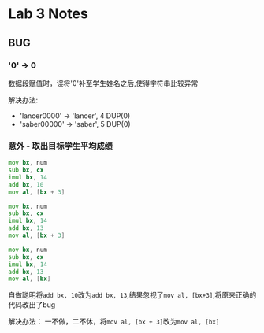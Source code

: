 # Lab 3 Notes

## BUG

### '0' -> 0

数据段赋值时，误将'0'补至学生姓名之后,使得字符串比较异常

解决办法: 

-   'lancer0000' -> 'lancer', 4 DUP(0)
-   'saber00000' -> 'saber', 5 DUP(0)

### 意外 - 取出目标学生平均成绩

```asm
mov bx, num
sub bx, cx
imul bx, 14
add bx, 10
mov al, [bx + 3]
```

```asm
mov bx, num
sub bx, cx
imul bx, 14
add bx, 13
mov al, [bx + 3]
```

```asm
mov bx, num
sub bx, cx
imul bx, 14
add bx, 13
mov al, [bx]
```

自做聪明将`add bx, 10`改为`add bx, 13`,结果忽视了`mov al, [bx+3]`,将原来正确的代码改出了bug

解决办法： 一不做，二不休，将`mov al, [bx + 3]`改为`mov al, [bx]`
